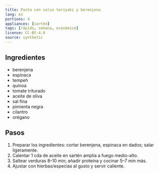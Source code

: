 ```yaml
---
title: Pasta con salsa teriyaki y berenjena
lang: es
portions: 4
appliances: [sartén]
tags: [rápido, semana, económico]
license: CC-BY-4.0
source: synthetic
---
```

## Ingredientes
- berenjena
- espinaca
- tempeh
- quinoa
- tomate triturado
- aceite de oliva
- sal fina
- pimienta negra
- cilantro
- orégano

## Pasos
1. Preparar los ingredientes: cortar berenjena, espinaca en dados; salar ligeramente.
2. Calentar 1 cda de aceite en sartén amplia a fuego medio-alto.
3. Saltear verduras 8–10 min; añadir proteína y cocinar 5–7 min más.
4. Ajustar con hierbas/especias al gusto y servir caliente.
